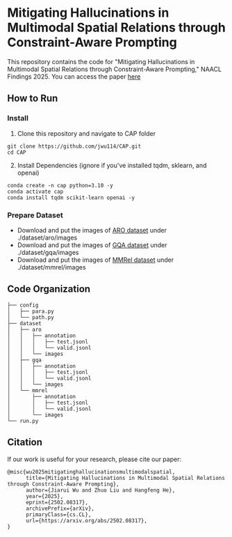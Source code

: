 # Mitigating Hallucinations in Multimodal Spatial Relations through Constraint-Aware Prompting
This repository contains the code for "Mitigating Hallucinations in Multimodal Spatial Relations through Constraint-Aware Prompting," NAACL Findings 2025. You can access the paper <a href="https://arxiv.org/abs/2502.08317" target="_blank">here<a> 

## How to Run
### Install
1. Clone this repository and navigate to CAP folder
```
git clone https://github.com/jwu114/CAP.git
cd CAP
```
2. Install Dependencies (ignore if you've installed tqdm, sklearn, and openai)
```
conda create -n cap python=3.10 -y
conda activate cap
conda install tqdm scikit-learn openai -y
```
### Prepare Dataset
- Download and put the images of <a href="https://github.com/mertyg/vision-language-models-are-bows" target="_blank">ARO dataset<a> under ./dataset/aro/images
- Download and put the images of <a href="https://cs.stanford.edu/people/dorarad/gqa/download.html" target="_blank">GQA dataset<a> under ./dataset/gqa/images
- Download and put the images of <a href="https://github.com/niejiahao1998/MMRel" target="_blank">MMRel dataset<a> under ./dataset/mmrel/images

## Code Organization
```
├── config
│   ├── para.py
│   └── path.py
├── dataset
│   ├── aro
│   │   ├── annotation
│   │   │   ├── test.jsonl
│   │   │   └── valid.jsonl
│   │   └── images
│   ├── gqa
│   │   ├── annotation
│   │   │   ├── test.jsonl
│   │   │   └── valid.jsonl
│   │   └── images
│   └── mmrel
│       ├── annotation
│       │   ├── test.jsonl
│       │   └── valid.jsonl
│       └── images       
└── run.py
```

## Citation
If our work is useful for your research, please cite our paper:
```
@misc{wu2025mitigatinghallucinationsmultimodalspatial,
      title={Mitigating Hallucinations in Multimodal Spatial Relations through Constraint-Aware Prompting}, 
      author={Jiarui Wu and Zhuo Liu and Hangfeng He},
      year={2025},
      eprint={2502.08317},
      archivePrefix={arXiv},
      primaryClass={cs.CL},
      url={https://arxiv.org/abs/2502.08317}, 
}
```
